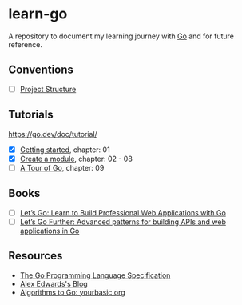 # learn-go

A repository to document my learning journey with [Go](https://go.dev/) and for future reference.

## Conventions

- [ ] [Project Structure](/conventions/project-structure/)

## Tutorials

https://go.dev/doc/tutorial/

- [x] [Getting started](https://go.dev/doc/tutorial/getting-started.html), chapter: 01
- [x] [Create a module](https://go.dev/doc/tutorial/create-module.html), chapter: 02 - 08
- [ ] [A Tour of Go](https://go.dev/tour/), chapter: 09

## Books

- [ ] [Let’s Go: Learn to Build Professional Web Applications with Go](https://lets-go.alexedwards.net/)
- [ ] [Let’s Go Further: Advanced patterns for building APIs and web applications in Go](https://lets-go-further.alexedwards.net/)

## Resources

- [The Go Programming Language Specification](https://go.dev/ref/spec)
- [Alex Edwards's Blog](https://www.alexedwards.net/blog)
- [Algorithms to Go: yourbasic.org](https://yourbasic.org/)
